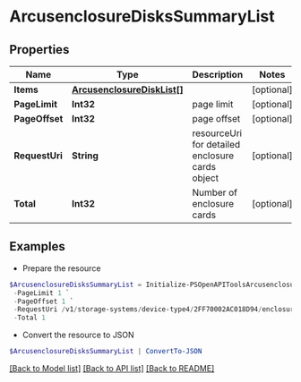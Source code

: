 # ArcusenclosureDisksSummaryList
## Properties

Name | Type | Description | Notes
------------ | ------------- | ------------- | -------------
**Items** | [**ArcusenclosureDiskList[]**](ArcusenclosureDiskList.md) |  | [optional] 
**PageLimit** | **Int32** | page limit | [optional] 
**PageOffset** | **Int32** | page offset | [optional] 
**RequestUri** | **String** | resourceUri for detailed enclosure cards object | [optional] 
**Total** | **Int32** | Number of enclosure cards | [optional] 

## Examples

- Prepare the resource
```powershell
$ArcusenclosureDisksSummaryList = Initialize-PSOpenAPIToolsArcusenclosureDisksSummaryList  -Items null `
 -PageLimit 1 `
 -PageOffset 1 `
 -RequestUri /v1/storage-systems/device-type4/2FF70002AC018D94/enclosures/9c3c4f29a82fd8d632ff379116fa0b8f/enclosure-disks `
 -Total 1
```

- Convert the resource to JSON
```powershell
$ArcusenclosureDisksSummaryList | ConvertTo-JSON
```

[[Back to Model list]](../README.md#documentation-for-models) [[Back to API list]](../README.md#documentation-for-api-endpoints) [[Back to README]](../README.md)

